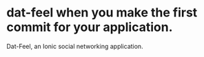 # dat-feel when you make the first commit for your application.
Dat-Feel, an Ionic social networking application.
